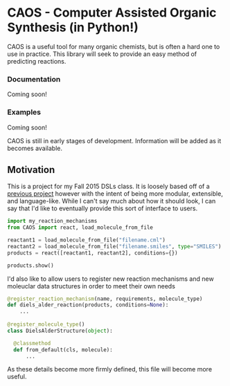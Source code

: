 # CAOS - Computer Assisted Organic Synthesis (in Python!)

CAOS is a useful tool for many organic chemists, but is often a hard
one to use in practice.  This library will seek to provide an easy 
method of predicting reactions.

### Documentation
Coming soon!

### Examples
Coming soon!

CAOS is still in early stages of development.  Information will be added
as it becomes available.

## Motivation

This is a project for my Fall 2015 DSLs class.  It is loosely based off of
a [previous project](https://github.com/Dannnno/Chemistry) however with the
intent of being more modular, extensible, and language-like.  While I can't
say much about how it should look, I can say that I'd like to eventually
provide this sort of interface to users.

```python
import my_reaction_mechanisms
from CAOS import react, load_molecule_from_file

reactant1 = load_molecule_from_file("filename.cml")
reactant2 = load_molecule_from_file("filename.smiles", type="SMILES")
products = react([reactant1, reactant2], conditions={})

products.show()
```

I'd also like to allow users to register new reaction mechanisms and
new moleuclar data structures in order to meet their own needs

```python
@register_reaction_mechanism(name, requirements, molecule_type)
def diels_alder_reaction(products, conditions=None):
    ...
    
@register_molecule_type()
class DielsAlderStructure(object):

  @classmethod
  def from_default(cls, molecule):
      ...
```

As these details become more firmly defined, this file will
become more useful.
